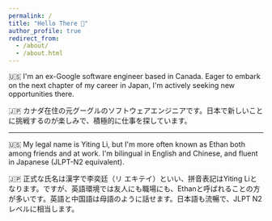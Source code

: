 ```yaml
---
permalink: /
title: "Hello There 👋"
author_profile: true
redirect_from:
  - /about/
  - /about.html
---
```


🇺🇸 I'm an ex-Google software engineer based in Canada. Eager to embark on the next chapter of my career in Japan, I'm actively seeking new opportunities there.

🇯🇵 カナダ在住の元グーグルのソフトウェアエンジニアです。日本で新しいことに挑戦するのが楽しみで、積極的に仕事を探しています。

---

🇺🇸 My legal name is Yiting Li, but I'm more often known as Ethan both among friends and at work. I'm bilingual in English and Chinese, and fluent in Japanese (JLPT-N2 equivalent).

🇯🇵 正式な氏名は漢字で李奕廷（リ エキテイ）といい、拼音表記はYiting Liとなります。ですが、英語環境では友人にも職場にも、Ethanと呼ばれることの方が多いです。英語と中国語は母語のように話せます。日本語も流暢で、JLPT N2レベルに相当します。
